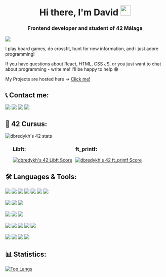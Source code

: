 <h1 align="center">
    Hi there, I'm David 
<img src="https://github.com/blackcater/blackcater/raw/main/images/Hi.gif" height="32"/>
</h1>
<h3 align="center">Frontend developer and student of 42 Málaga</h3>

![](https://komarev.com/ghpvc/?username=Dvaid0805&color=blueviolet)

<p> 
    I play board games, do crossfit, hunt for new information, and i just adore programming!</p>
<p>
    If you have questions about React, HTML, CSS JS, or you just want to chat about programming - write me! I'll be happy to help 😁
</p>
<p>
    My Projects are hosted here -> <a href="https://venerable-dieffenbachia-d0efb9.netlify.app/" target="_blank" >Click me!</a>
</p>


<h2>&#128222; Contact me:</h2>
<a href="https://www.linkedin.com/in/davyd-bredykhin-1u961/"><img src="https://img.shields.io/badge/LinkedIn-0077B5?style=for-the-badge&logo=linkedin&logoColor=white" /></a>
<a href="https://www.instagram.com/davidbredihin/"><img src="https://img.shields.io/badge/Instagram-E4405F?style=for-the-badge&logo=instagram&logoColor=white" /></a>
<a href="https://t.me/Davyd_y_punto"><img src="https://img.shields.io/badge/Telegram-2CA5E0?style=for-the-badge&logo=telegram&logoColor=white" /></a>
<a href="mailto:correodemimobil@gmail.com"><img src="https://img.shields.io/badge/Gmail-D14836?style=for-the-badge&logo=gmail&logoColor=white" /></a>


<h2>&#127979; 42 Cursus:</h2>
<img src="https://badge.mediaplus.ma/levi/dbredykh?1337Badge=off&UM6P=off" alt="dbredykh's 42 stats" />

<ul style="display: flex; gap: 0 10px; list-style: none; margin: 0;">
    <li>
        <h3>Libft:</h3>
        <a target="_blank" rel="noreferrer" href="https://github.com/Dvaid0805/42_LIbft">
            <img src="https://badge42.vercel.app/api/v2/clherdu8j002508l3x43xkiqg/project/3066619" alt="dbredykh's 42 Libft Score" />
        </a>
    </li>
    <li>
        <h3>ft_printf:</h3>
        <a href="https://github.com/Dvaid0805/42_ft_printf">
            <img src="https://badge42.vercel.app/api/v2/clherdu8j002508l3x43xkiqg/project/3080494" alt="dbredykh's 42 ft_printf Score" />
        </a>
    </li>
</ul>

<h2>&#x1F6E0; Languages & Tools:</h2>
<span><img src="https://img.shields.io/badge/Bootstrap-563D7C?style=for-the-badge&logo=bootstrap&logoColor=white"/></span>
<span><img src="https://img.shields.io/badge/Tailwind_CSS-38B2AC?style=for-the-badge&logo=tailwind-css&logoColor=white"/></span>
<span><img src="https://img.shields.io/badge/styled--components-DB7093?style=for-the-badge&logo=styled-components&logoColor=white"/></span>
<span><img src="https://img.shields.io/badge/Font_Awesome-339AF0?style=for-the-badge&logo=fontawesome&logoColor=white"/></span>
<span><img src="https://img.shields.io/badge/Material%20UI-007FFF?style=for-the-badge&logo=mui&logoColor=white"/></span>
<span><img src="https://img.shields.io/badge/CSS3-1572B6?style=for-the-badge&logo=css3&logoColor=white"/></span>
<span><img src="https://img.shields.io/badge/Sass-CC6699?style=for-the-badge&logo=sass&logoColor=white"/></span>
<br>
<br>
<span><img src="https://img.shields.io/badge/webpack-%238DD6F9.svg?style=for-the-badge&logo=webpack&logoColor=blue"/></span>
<span><img src="https://img.shields.io/badge/eslint-3A33D1?style=for-the-badge&logo=eslint&logoColor=white"/></span>
<span><img src="https://img.shields.io/badge/prettier-1A2C34?style=for-the-badge&logo=prettier&logoColor=F7BA3E"/></span>
<br>
<br>
<span><img src="https://img.shields.io/badge/Node.js-339933?style=for-the-badge&logo=nodedotjs&logoColor=white"/></span>
<span><img src="https://img.shields.io/badge/npm-CB3837?style=for-the-badge&logo=npm&logoColor=white"/></span>
<span><img src="https://img.shields.io/badge/Express.js-404D59?style=for-the-badge"/></span>
<br>
<br>
<span><img src="https://img.shields.io/badge/jQuery-0769AD?style=for-the-badge&logo=jquery&logoColor=white"/></span>
<span><img src="https://img.shields.io/badge/React-20232A?style=for-the-badge&logo=react&logoColor=61DAFB"/></span>
<span><img src="https://img.shields.io/badge/Redux-593D88?style=for-the-badge&logo=redux&logoColor=white"/></span>
<span><img src="https://img.shields.io/badge/Redux%20saga-86D46B?style=for-the-badge&logo=redux%20saga&logoColor=999999"/></span>
<span><img src="https://img.shields.io/badge/ThreeJs-black?style=for-the-badge&logo=three.js&logoColor=white"/></span>
<br>
<br>
<span><img src="https://img.shields.io/badge/HTML5-E34F26?style=for-the-badge&logo=html5&logoColor=white"/></span>
<span><img src="https://img.shields.io/badge/Python-FFD43B?style=for-the-badge&logo=python&logoColor=blue"/></span>
<span><img src="https://img.shields.io/badge/TypeScript-007ACC?style=for-the-badge&logo=typescript&logoColor=black"/></span>
<span><img src="https://img.shields.io/badge/JavaScript-323330?style=for-the-badge&logo=javascript&logoColor=F7DF1E"/></span>

<h2>📊 Statistics:</h2>

[![Top Langs](https://github-readme-stats.vercel.app/api/top-langs/?username=Dvaid0805&show_icons=true&theme=tokyonight)](https://github.com/anuraghazra/github-readme-stats)